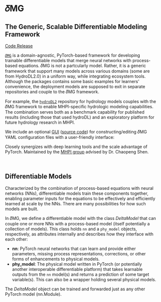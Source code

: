 # 𝛿MG

## The Generic, Scalable Differentiable Modeling Framework
<!-- ![Alt text](../assets/project-figures/dMG.png) -->

[Code Release][dmg_code] 

[`𝛿MG`](https://github.com/mhpi/generic_deltaModel) is a domain-agnostic, PyTorch-based framework for developing trainable differentiable models that merge neural networks with process-based equations. 𝛿MG is not a partcularly model. Rather, it is a generic framework that support many models across various domains (some are from HydroDL2.0) in a uniform way, while integrating ecosystem tools. Although the packages contains some basic examples for learners' convenience, the deployment models are supposed to exit in separate repositories and couple to the 𝛿MG framework. 

For example, the [`hydroDL2`](https://github.com/mhpi/hydroDL2) repository for hydrology models couples with the 𝛿MG framework to enable MHPI-specific hydrologic modeling capabilities. The combination serves both as a benchmark capability for published results (including those that used hydroDL) and an exploratory platform for future hydrology research in MHPI. 

We include an optional [GUI](https://mhpi-spatial.s3.us-east-2.amazonaws.com/mhpi-release/config_builder_gui/Config+Builder+GUI.zip) ([source code](https://github.com/mhpi/GUI-Config-builder)) for constructing/editing 𝛿MG YAML configuration files with a user-friendly interface:

Closely synergizes with deep learning tools and the scale advantage of PyTorch. Maintained by the [MHPI group](http://water.engr.psu.edu/shen/) advised by Dr. Chaopeng Shen.

<br>

## Differentiable Models
 
Characterized by the combination of process-based equations with neural networks (NNs), differentiable models train these components together, enabling parameter inputs for the equations to be effectively and efficiently learned at scale by the NNs. There are many possibilities for how such models are built.

In 𝛿MG, we define a differentiable model with the class *DeltaModel* that can couple one or more NNs with a process-based model (itself potentially a collection of models). This class holds `nn` and a `phy_model` objects, respectively, as attributes internally and describes how they interface with each other:

- **nn**: PyTorch neural networks that can learn and provide either parameters, missing process representations, corrections, or other forms of enhancements to physical models.
- **phy_model**: The physical model written in PyTorch (or potentially another interoperable differentiable platform) that takes learnable outputs from the `nn` model(s) and returns a prediction of some target variable(s). This can also be a wrapper holding several physical models.

The *DeltaModel* object can be trained and forwarded just as any other PyTorch model (nn.Module).

  [dmg_code]: https://github.com/mhpi/generic_deltaModel
